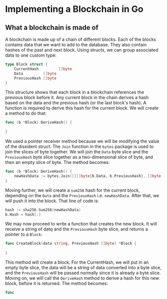 # Implementing a Blockchain in Go
## What a blockchain is made of
A blockchain is made up of a chain of different blocks. Each of the blocks contains
data that we want to add to the database. They also contain hashes of the past and next block.
Using structs, we can group associated data to one custom type:
```go
type Block struct {
	CurrentHash         []byte
	Data         []byte
	PreviousHash []byte
}
```
This structure shows that each block in a blockchain references the previous block before it. 
Any current block in the chain derives a hash based on the data and the previous hash (or the 
last block's hash).
A function is required to derive this hash for the current block. We will create a method to do
that:
```go
func (b *Block) DeriveHash() {
	
}
```
We used a pointer receiver method because we will be modifying the value of the dissident 
struct. The `Join` function in the `bytes` package is used to join the slices of byte together.
We will join the `Data` byte slice and the `PreviousHash` byte slice together as a two-dimensional 
slice of byte, and then an empty slice of byte.
The method becomes:
```go
func (b *Block) DeriveHash() {
    newHashData := bytes.Join([][]byte{b.Data, b.PreviousHash}, []byte{})
}
```
Moving further, we will create a `sum256` hash for the current block, depending on the `Data` and the
`PreviousHash` i.e. `newHashData`. After that, we will push it into the block. That line of code is:
```go
hash := sha256.Sum256(newHashData)
b.Hash = hash[:]
```
We may now proceed to write a function that creates the new block. It will receive a string of datq
and the `PreviousHash` byte slice, and returns a pointer to a `Block`:
```go
func CreateBlock(data string, PreviousHash []byte) *Block {
	
}
```
This method will create a block. For the CurrentHash, we will put in an empty byte slice, the
data will be a string of data converted into a byte slice, and the `PreviousHash` will be passed
normally since it is already a byte slice. Moving on, we will call the `DeriveHash` method to 
derive a hash for this new block, before it is returned. The method becomes:
```go
func
```